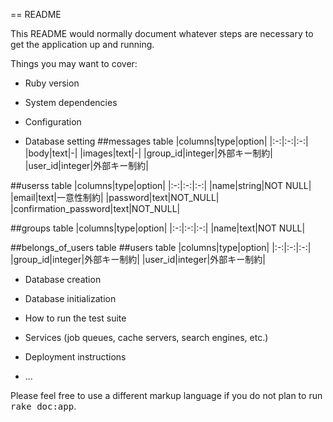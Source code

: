 == README

This README would normally document whatever steps are necessary to get the
application up and running.

Things you may want to cover:

* Ruby version

* System dependencies

* Configuration

* Database setting
##messages table
|columns|type|option|
|:-:|:-:|:-:|
|body|text|-|
|images|text|-|
|group_id|integer|外部キー制約|
|user_id|integer|外部キー制約|

##userss table
|columns|type|option|
|:-:|:-:|:-:|
|name|string|NOT NULL|
|email|text|一意性制約|
|password|text|NOT_NULL|
|confirmation_password|text|NOT_NULL|


##groups table
|columns|type|option|
|:-:|:-:|:-:|
|name|text|NOT NULL|


##belongs_of_users table
##users table
|columns|type|option|
|:-:|:-:|:-:|
|group_id|integer|外部キー制約|
|user_id|integer|外部キー制約|


* Database creation

* Database initialization

* How to run the test suite

* Services (job queues, cache servers, search engines, etc.)

* Deployment instructions

* ...


Please feel free to use a different markup language if you do not plan to run
<tt>rake doc:app</tt>.
